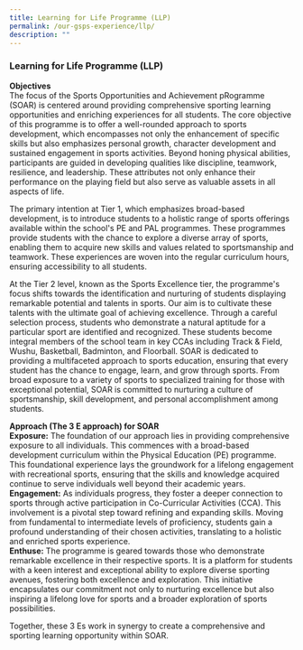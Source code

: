 ```yaml
---
title: Learning for Life Programme (LLP)
permalink: /our-gsps-experience/llp/
description: ""
---
```

### **Learning for Life Programme (LLP)**

**Objectives** <br>
The focus of the Sports Opportunities and Achievement pRogramme (SOAR) is centered around providing comprehensive sporting learning opportunities and enriching experiences for all students. The core objective of this programme is to offer a well-rounded approach to sports development, which encompasses not only the enhancement of specific skills but also emphasizes personal growth, character development and sustained engagement in sports activities. Beyond honing physical abilities, participants are guided in developing qualities like discipline, teamwork, resilience, and leadership. These attributes not only enhance their performance on the playing field but also serve as valuable assets in all aspects of life.

The primary intention at Tier 1, which emphasizes broad-based development, is to introduce students to a holistic range of sports offerings available within the school's PE and PAL programmes. These programmes provide students with the chance to explore a diverse array of sports, enabling them to acquire new skills and values related to sportsmanship and teamwork. These experiences are woven into the regular curriculum hours, ensuring accessibility to all students.

At the Tier 2 level, known as the Sports Excellence tier, the programme's focus shifts towards the identification and nurturing of students displaying remarkable potential and talents in sports. Our aim is to cultivate these talents with the ultimate goal of achieving excellence. Through a careful selection process, students who demonstrate a natural aptitude for a particular sport are identified and recognized. These students become integral members of the school team in key CCAs including Track &amp; Field, Wushu, Basketball, Badminton, and Floorball.
SOAR is dedicated to providing a multifaceted approach to sports education, ensuring that every student has the chance to engage, learn, and grow through sports. From broad exposure to a variety of sports to specialized training for those with exceptional potential, SOAR is committed to nurturing a culture of sportsmanship, skill development, and personal accomplishment among students.

**Approach (The 3 E approach) for SOAR**
<br>
**Exposure:** The foundation of our approach lies in providing comprehensive exposure to all individuals. This commences with a broad-based development curriculum within the Physical Education (PE) programme. This foundational experience lays the groundwork for a lifelong engagement with recreational sports, ensuring that the skills and knowledge acquired continue to serve individuals well beyond their academic years. <br>
**Engagement:** As individuals progress, they foster a deeper connection to sports through active participation in Co-Curricular Activities (CCA). This involvement is a pivotal step toward refining and expanding skills. Moving from fundamental to intermediate levels of proficiency, students gain a profound understanding of their chosen activities, translating to a holistic and enriched sports experience.<br>
**Enthuse:** The programme is geared towards those who demonstrate remarkable excellence in their respective sports. It is a platform for students with a keen interest and exceptional ability to explore diverse sporting avenues, fostering both excellence and exploration. This initiative encapsulates our commitment not only to nurturing excellence but also inspiring a lifelong love for sports and a broader exploration of sports possibilities. 

Together, these 3 Es work in synergy to create a comprehensive and sporting learning opportunity within SOAR. 



